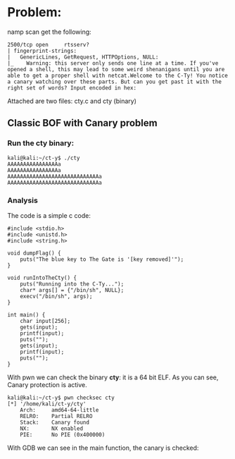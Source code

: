 # Problem:
namp scan get the following:   
```
2500/tcp open     rtsserv?
| fingerprint-strings: 
|   GenericLines, GetRequest, HTTPOptions, NULL: 
|_    Warning: this server only sends one line at a time. If you've opened a shell, this may lead to some weird shenanigans until you are able to get a proper shell with netcat.Welcome to the C-Ty! You notice a canary watching over these parts. But can you get past it with the right set of words? Input encoded in hex:
```   
Attached are two files: cty.c and cty (binary)

## Classic BOF with Canary problem
### Run the cty binary:   
```
kali@kali:~/ct-y$ ./cty
AAAAAAAAAAAAAAAAa
AAAAAAAAAAAAAAAAa
AAAAAAAAAAAAAAAAAAAAAAAAAAAAAa
AAAAAAAAAAAAAAAAAAAAAAAAAAAAAa
```    
### Analysis

The code is a simple c code:
``` 
#include <stdio.h>
#include <unistd.h>
#include <string.h>
 
void dumpFlag() {
    puts("The blue key to The Gate is '[key removed]'");
}
 
void runIntoTheCty() {
    puts("Running into the C-Ty...");
    char* args[] = {"/bin/sh", NULL};
    execv("/bin/sh", args);
}
 
int main() {
    char input[256];
    gets(input);
    printf(input);
    puts("");
    gets(input);
    printf(input);
    puts("");
}                      
```    
With pwn we can check the binary **cty**: it is a 64 bit ELF. As you can see, Canary protection is active.    
```
kali@kali:~/ct-y$ pwn checksec cty                                                                                
[*] '/home/kali/ct-y/cty'
    Arch:     amd64-64-little
    RELRO:    Partial RELRO
    Stack:    Canary found
    NX:       NX enabled
    PIE:      No PIE (0x400000)
```
With GDB we can see in the main function, the canary is checked:   


